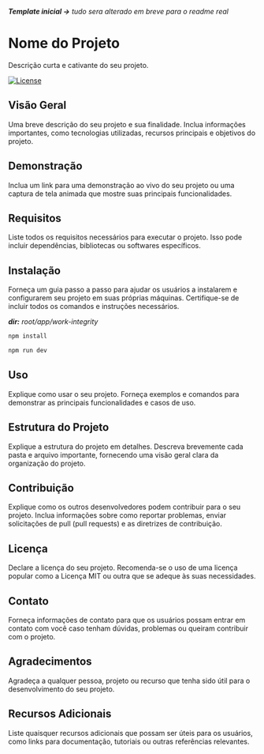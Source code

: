 _**Template inicial ->** tudo sera alterado em breve para o readme real_

# Nome do Projeto

Descrição curta e cativante do seu projeto.

[![License](https://img.shields.io/badge/license-MIT-blue.svg)](LICENSE)

## Visão Geral

Uma breve descrição do seu projeto e sua finalidade. Inclua informações importantes, como tecnologias utilizadas, recursos principais e objetivos do projeto.

## Demonstração

Inclua um link para uma demonstração ao vivo do seu projeto ou uma captura de tela animada que mostre suas principais funcionalidades.

## Requisitos

Liste todos os requisitos necessários para executar o projeto. Isso pode incluir dependências, bibliotecas ou softwares específicos.

## Instalação

Forneça um guia passo a passo para ajudar os usuários a instalarem e configurarem seu projeto em suas próprias máquinas. Certifique-se de incluir todos os comandos e instruções necessários.

**_dir:_** *root/app/work-integrity*

```bash
npm install
```
```bash
npm run dev
```

## Uso

Explique como usar o seu projeto. Forneça exemplos e comandos para demonstrar as principais funcionalidades e casos de uso.

## Estrutura do Projeto

Explique a estrutura do projeto em detalhes. Descreva brevemente cada pasta e arquivo importante, fornecendo uma visão geral clara da organização do projeto.

## Contribuição

Explique como os outros desenvolvedores podem contribuir para o seu projeto. Inclua informações sobre como reportar problemas, enviar solicitações de pull (pull requests) e as diretrizes de contribuição.

## Licença

Declare a licença do seu projeto. Recomenda-se o uso de uma licença popular como a Licença MIT ou outra que se adeque às suas necessidades.

## Contato

Forneça informações de contato para que os usuários possam entrar em contato com você caso tenham dúvidas, problemas ou queiram contribuir com o projeto.

## Agradecimentos

Agradeça a qualquer pessoa, projeto ou recurso que tenha sido útil para o desenvolvimento do seu projeto.

## Recursos Adicionais

Liste quaisquer recursos adicionais que possam ser úteis para os usuários, como links para documentação, tutoriais ou outras referências relevantes.